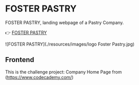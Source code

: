 # FOSTER PASTRY 

FOSTER PASTRY, landing webpage of a Pastry Company.

:point_right: [FOSTER PASTRY](https://fdromer.github.io/foster_pastry/)

![FOSTER PASTRY](./resources/images/logo Foster Pastry.jpg)

## Frontend 
This is the challenge project: Company Home Page from (https://www.codecademy.com/)